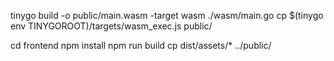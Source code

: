 tinygo build -o public/main.wasm -target wasm ./wasm/main.go
cp $(tinygo env TINYGOROOT)/targets/wasm_exec.js public/

cd frontend
npm install
npm run build
cp dist/assets/* ../public/